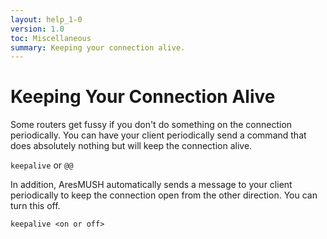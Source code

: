 ```yaml
---
layout: help_1-0
version: 1.0
toc: Miscellaneous
summary: Keeping your connection alive.
---
```

# Keeping Your Connection Alive

Some routers get fussy if you don't do something on the connection periodically.  You can have your client periodically send a command that does absolutely nothing but will keep the connection alive.

`keepalive` or `@@`

In addition, AresMUSH automatically sends a message to your client periodically to keep the connection open from the other direction.  You can turn this off.

`keepalive <on or off>`
